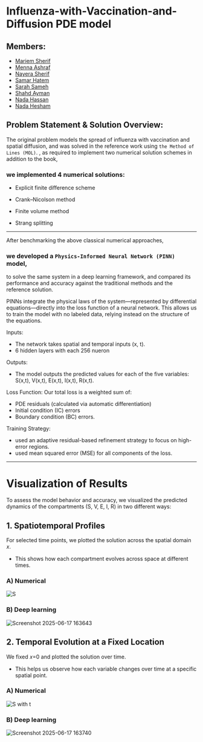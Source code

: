 # Influenza-with-Vaccination-and-Diffusion PDE model
## Members:
- [Mariem Sherif](https://github.com/orgs/Influenza-PDE-solutions/people/mariamsherif04)
- [Menna Ashraf](https://github.com/orgs/Influenza-PDE-solutions/people/Menaashraf)
- [Nayera Sherif](https://github.com/Nayera5)
- [Samar Hatem](https://github.com/samar04052004)
- [Sarah Sameh](https://github.com/orgs/Influenza-PDE-solutions/people/sarah012-210)
- [Shahd Ayman](https://github.com/Shahd-Ayman5)
- [Nada Hassan](https://github.com/Nadahassan147)
- [Nada Hesham](https://github.com/Nada-Hesham249)

## Problem Statement & Solution Overview:
The original problem models the spread of influenza with vaccination and spatial diffusion, and was solved in the reference work using `the Method of Lines (MOL)`.
, as required to implement two numerical solution schemes in addition to the book,
### we implemented 4 numerical solutions:

- Explicit finite difference scheme

- Crank–Nicolson method

- Finite volume method

- Strang splitting
---
After benchmarking the above classical numerical approaches,
### we developed a `Physics-Informed Neural Network (PINN)` model,
to solve the same system in a deep learning framework, and compared its performance and accuracy against the traditional methods and the reference solution.

PINNs integrate the physical laws of the system—represented by differential equations—directly into the loss function of a neural network. This allows us to train the model with no labeled data, relying instead on the structure of the equations.

Inputs:
- The network takes spatial and temporal inputs (x, t).
- 6 hidden layers with each 256 nueron

Outputs:
- The model outputs the predicted values for each of the five variables: S(x,t), V(x,t), E(x,t), I(x,t), R(x,t).

Loss Function:
Our total loss is a weighted sum of:
- PDE residuals (calculated via automatic differentiation)
- Initial condition (IC) errors
- Boundary condition (BC) errors.

Training Strategy:
-  used an adaptive residual-based refinement strategy to focus on high-error regions.
-  used mean squared error (MSE) for all components of the loss.
---
# Visualization of Results
To assess the model behavior and accuracy, we visualized the predicted dynamics of the compartments (S, V, E, I, R) in two different ways:

## 1. Spatiotemporal Profiles
For selected time points, we plotted the solution across the spatial domain 𝑥.
- This shows how each compartment evolves across space at different times.

### A) Numerical 
![S](https://github.com/user-attachments/assets/b5dc99fc-a3a4-49c0-8d86-5e126849adc3)

### B) Deep learning 
![Screenshot 2025-06-17 163643](https://github.com/user-attachments/assets/a05c6779-693c-4527-b2fe-d5a587e5ed27)


## 2. Temporal Evolution at a Fixed Location
We fixed 𝑥=0 and plotted the solution over time.
- This helps us observe how each variable changes over time at a specific spatial point.

### A) Numerical 
![S with t](https://github.com/user-attachments/assets/7e1966ff-0bda-4890-aea9-cd926a55b7b5)

### B) Deep learning
![Screenshot 2025-06-17 163740](https://github.com/user-attachments/assets/8009da00-7c23-4a22-87cc-13785231ca74)




